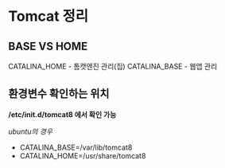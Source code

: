 # Tomcat 정리

## BASE VS HOME
CATALINA_HOME - 톰캣엔진 관리(집)
CATALINA_BASE - 웹앱 관리

## 환경변수 확인하는 위치
**/etc/init.d/tomcat8 에서 확인 가능**

*ubuntu의 경우*

* CATALINA_BASE=/var/lib/tomcat8
* CATALINA_HOME=/usr/share/tomcat8
